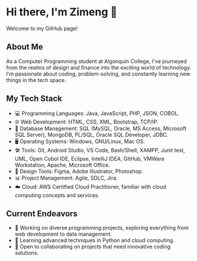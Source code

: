 # Hi there, I'm Zimeng 👋

Welcome to my GitHub page!

## About Me
As a Computer Programming student at Algonquin College, I've journeyed from the realms of design and finance into the exciting world of technology. I'm passionate about coding, problem-solving, and constantly learning new things in the tech space. 

## My Tech Stack
- 💻 Programming Languages: Java, JavaScript, PHP, JSON, COBOL.
- 🌐 Web Development: HTML, CSS, XML, Bootstrap, TCP/IP.
- 💾 Database Management: SQL (MySQL, Oracle, MS Access, Microsoft SQL Server), MongoDB, PL/SQL, Oracle SQL Developer, JDBC.
- 🖥️ Operating Systems: Windows, GNU/Linux, Mac OS.
- 🛠️ Tools: Git, Android Studio, VS Code, Bash/Shell, XAMPP, Junit test, UML, Open Cobol IDE, Eclipse, IntelliJ IDEA, GitHub, VMWare Workstation, Apache, Microsoft Office.
- 🎨 Design Tools: Figma, Adobe Illustrator, Photoshop.
- 📊 Project Management: Agile, SDLC, Jira.
- ☁️ Cloud: AWS Certified Cloud Practitioner, familiar with cloud computing concepts and services.

## Current Endeavors
- 🔭 Working on diverse programming projects, exploring everything from web development to data management.
- 🌱 Learning advanced techniques in Python and cloud computing.
- 🤝 Open to collaborating on projects that need innovative coding solutions.
